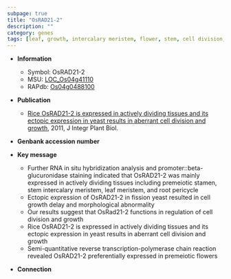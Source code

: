 ```yaml
---
subpage: true
title: "OsRAD21-2"
description: ""
category: genes
tags: [leaf, growth, intercalary meristem, flower, stem, cell division, meiotic, root, meristem, stamen]
---
```


* **Information**  
    + Symbol: OsRAD21-2  
    + MSU: [LOC_Os04g41110](http://rice.plantbiology.msu.edu/cgi-bin/ORF_infopage.cgi?orf=LOC_Os04g41110)  
    + RAPdb: [Os04g0488100](http://rapdb.dna.affrc.go.jp/viewer/gbrowse_details/irgsp1?name=Os04g0488100)  

* **Publication**  
    + [Rice OsRAD21-2 is expressed in actively dividing tissues and its ectopic expression in yeast results in aberrant cell division and growth](http://www.ncbi.nlm.nih.gov/pubmed?term=Rice+OsRAD21-2+is+expressed+in+actively+dividing+tissues+and+its+ectopic+expression+in+yeast+results+in+aberrant+cell+division+and+growth%5BTitle%5D), 2011, J Integr Plant Biol.

* **Genbank accession number**  

* **Key message**  
    + Further RNA in situ hybridization analysis and promoter::beta-glucuronidase staining indicated that OsRAD21-2 was mainly expressed in actively dividing tissues including premeiotic stamen, stem intercalary meristem, leaf meristem, and root pericycle
    + Ectopic expression of OsRAD21-2 in fission yeast resulted in cell growth delay and morphological abnormality
    + Our results suggest that OsRad21-2 functions in regulation of cell division and growth
    + Rice OsRAD21-2 is expressed in actively dividing tissues and its ectopic expression in yeast results in aberrant cell division and growth
    + Semi-quantitative reverse transcription-polymerase chain reaction revealed OsRAD21-2 preferentially expressed in premeiotic flowers

* **Connection**  



